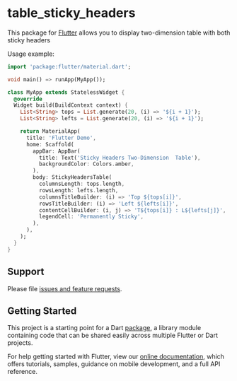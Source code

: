 # table_sticky_headers

This package for [Flutter](https://flutter.io) allows you to display two-dimension table with both sticky headers

Usage example:

```dart
import 'package:flutter/material.dart';

void main() => runApp(MyApp());

class MyApp extends StatelessWidget {
  @override
  Widget build(BuildContext context) {
    List<String> tops = List.generate(20, (i) => '${i + 1}');
    List<String> lefts = List.generate(20, (i) => '${i + 1}');

    return MaterialApp(
      title: 'Flutter Demo',
      home: Scaffold(
        appBar: AppBar(
          title: Text('Sticky Headers Two-Dimension  Table'),
          backgroundColor: Colors.amber,
        ),
        body: StickyHeadersTable(
          columnsLength: tops.length,
          rowsLength: lefts.length,
          columnsTitleBuilder: (i) => 'Top ${tops[i]}',
          rowsTitleBuilder: (i) => 'Left ${lefts[i]}',
          contentCellBuilder: (i, j) => 'T${tops[i]} : L${lefts[j]}',
          legendCell: 'Permanently Sticky',
        ),
      ),
    );
  }
}
```

## Support

Please file [issues and feature requests](https://github.com/AlexBacich/sticky-headers-table).

## Getting Started

This project is a starting point for a Dart
[package](https://flutter.dev/developing-packages/),
a library module containing code that can be shared easily across
multiple Flutter or Dart projects.

For help getting started with Flutter, view our 
[online documentation](https://flutter.dev/docs), which offers tutorials, 
samples, guidance on mobile development, and a full API reference.
